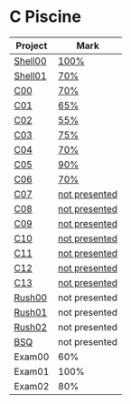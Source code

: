 # C Piscine
| Project | Mark |
|---------|------|
| [Shell00](../../doc/C%20Piscine/Shell00/) | [100%](./Shell00/) |
| [Shell01](../../doc/C%20Piscine/Shell01/) | [70%](./Shell01/) |
| [C00](../../doc/C%20Piscine/C00/) | [70%](./C00/) |
| [C01](../../doc/C%20Piscine/C01/) | [65%](./C01/) |
| [C02](../../doc/C%20Piscine/C02/) | [55%](./C02/) |
| [C03](../../doc/C%20Piscine/C03/) | [75%](./C03/) |
| [C04](../../doc/C%20Piscine/C04/) | [70%](./C04/) |
| [C05](../../doc/C%20Piscine/C05/) | [90%](./C05/) |
| [C06](../../doc/C%20Piscine/C06/) | [70%](./C06/) |
| [C07](../../doc/C%20Piscine/C07/) | [not presented](./C07/) |
| [C08](../../doc/C%20Piscine/C08/) | [not presented](./C08/) |
| [C09](../../doc/C%20Piscine/C09/) | [not presented](./C09/) |
| [C10](../../doc/C%20Piscine/C10/) | [not presented](./C10/) |
| [C11](../../doc/C%20Piscine/C11/) | [not presented](./C11/) |
| [C12](../../doc/C%20Piscine/C12/) | [not presented](./C12/) |
| [C13](../../doc/C%20Piscine/C13/) | [not presented](./C13/) |
| [Rush00](../../doc/C%20Piscine/Rush00/) | not presented |
| [Rush01](../../doc/C%20Piscine/Rush02/) | not presented |
| [Rush02](../../doc/C%20Piscine/Rush02/) | not presented |
| [BSQ](../../doc/C%20Piscine/BSQ/) | not presented |
| Exam00 | 60% |
| Exam01 | 100% |
| Exam02 | 80% |
